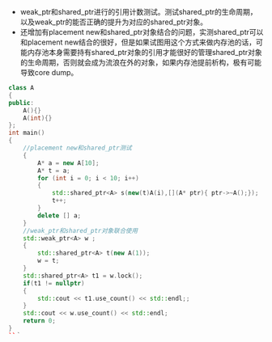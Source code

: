 - weak_ptr和shared_ptr进行的引用计数测试。测试shared_ptr的生命周期，以及weak_ptr的能否正确的提升为对应的shared_ptr对象。
- 还增加有placement new和shared_ptr对象结合的问题，实测shared_ptr可以和placement new结合的很好，但是如果试图用这个方式来做内存池的话，可能内存池本身需要持有shared_ptr对象的引用才能很好的管理shared_ptr对象的生命周期，否则就会成为流浪在外的对象，如果内存池提前析构，极有可能导致core dump。
```cpp
class A
{
public:
    A(){}
    A(int){}
};
int main()
{
    //placement new和shared_ptr测试
    {
        A* a = new A[10];
        A* t = a;
        for (int i = 0; i < 10; i++)
        {
            std::shared_ptr<A> s(new(t)A(i),[](A* ptr){ ptr->~A();});
            t++;
        }
        delete [] a;
    }
    //weak_ptr和shared_ptr对象联合使用
    std::weak_ptr<A> w ;
    {
        std::shared_ptr<A> t(new A(1));
        w = t;
    }
    std::shared_ptr<A> t1 = w.lock();
    if(t1 != nullptr)
    {
        std::cout << t1.use_count() << std::endl;;
    }
    std::cout << w.use_count() << std::endl;
    return 0;
}
``｀